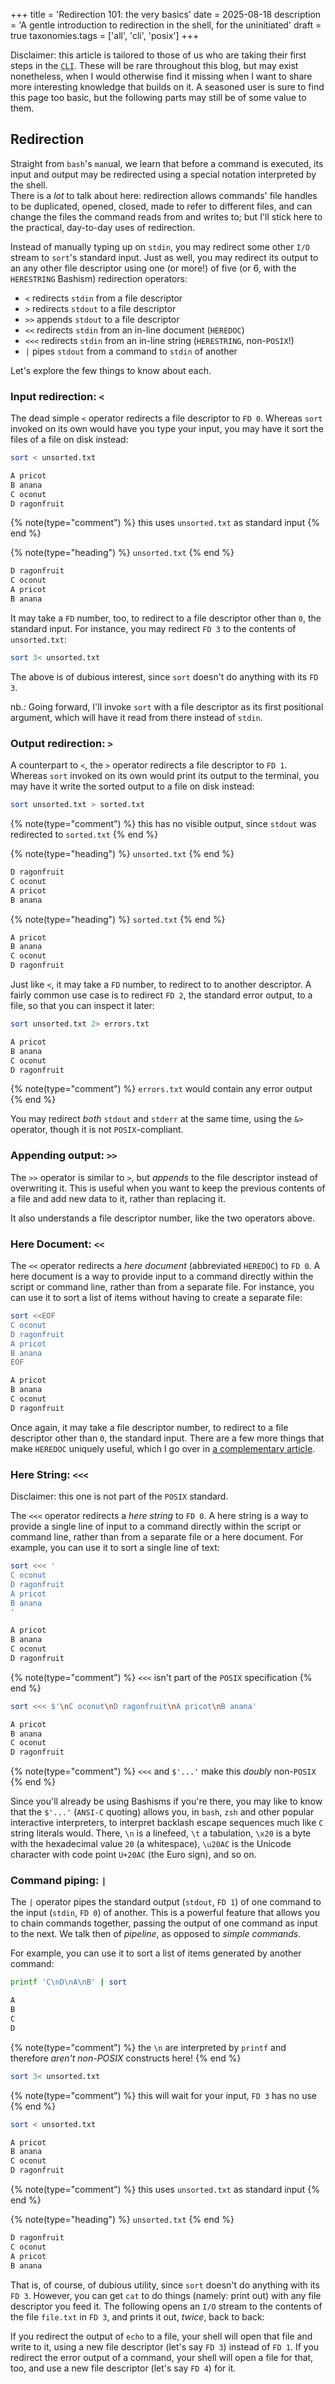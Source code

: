 +++
title = 'Redirection 101: the very basics'
date = 2025-08-18
description = 'A gentle introduction to redirection in the shell, for the uninitiated'
draft = true
taxonomies.tags = ['all', 'cli', 'posix']
+++

Disclaimer: this article is tailored to those of us who are taking their first
steps in the <abbr title="Command Line
   Interface, where I dwell">`CLI`</abbr>.  These will be rare throughout this blog, but may exist
nonetheless, when I would otherwise find it missing when I want to share more
interesting knowledge that builds on it.  A seasoned user is sure to find this
page too basic, but the following parts may still be of some value to them.

## Redirection

  Straight from `bash`'s `man`ual, we learn that before a command is executed,
its input and output may be redirected using a special notation interpreted by
the shell.<br>
  There is a *lot* to talk about here: redirection allows commands' file handles
to be duplicated, opened, closed, made to refer to different files, and can
change the files the command reads from and writes to; but I'll stick here to
the practical, day-to-day uses of redirection.

Instead of manually typing up on `stdin`, you may redirect some other `I/O`
stream to `sort`'s standard input.  Just as well, you may redirect its output
to an any other file descriptor using one (or more!) of five (or 6, with the
`HERESTRING` Bashism) redirection operators:

- `<` redirects `stdin` from a file descriptor
- `>` redirects `stdout` to a file descriptor
- `>>` appends `stdout` to a file descriptor
- `<<` redirects `stdin` from an in-line document (`HEREDOC`)
- `<<<` redirects `stdin` from an in-line string (`HERESTRING`, non-`POSIX`!)
- `|` pipes `stdout` from a command to `stdin` of another

Let's explore the few things to know about each.

### Input redirection: `<`

The dead simple `<` operator redirects a file descriptor to `FD 0`.  Whereas
`sort` invoked on its own would have you type your input, you may have it sort
the files of a file on disk instead:

<div class="grid-1-2"><div>

```sh
sort < unsorted.txt
```
```txt
A pricot
B anana
C oconut
D ragonfruit
```
{% note(type="comment") %} this uses `unsorted.txt` as standard input {% end %}
</div><div>

{% note(type="heading") %} `unsorted.txt` {% end %}
```txt
D ragonfruit
C oconut
A pricot
B anana
```
</div></div>

It may take a `FD` number, too, to redirect to a file descriptor other than
`0`, the standard input.  For instance, you may redirect `FD 3`
to the contents of `unsorted.txt`:
```sh
sort 3< unsorted.txt
```

The above is of dubious interest, since `sort` doesn't do anything with its `FD
3`.

nb.: Going forward, I'll invoke `sort` with a file descriptor as its first
positional argument, which will have it read from there instead of `stdin`.

### Output redirection: `>`

A counterpart to `<`, the `>` operator redirects a file descriptor to `FD 1`.
Whereas `sort` invoked on its own would print its output to the terminal, you
may have it write the sorted output to a file on disk instead:

<div class="grid-1-2"><div style="grid-area: 1 / 1 / 2 / 3;">

```sh
sort unsorted.txt > sorted.txt
```
{% note(type="comment") %} this has no visible output, since `stdout` was redirected to `sorted.txt` {% end %}
</div><div>

{% note(type="heading") %} `unsorted.txt` {% end %}
```txt
D ragonfruit
C oconut
A pricot
B anana
```
</div><div>

{% note(type="heading") %} `sorted.txt` {% end %}
```txt
A pricot
B anana
C oconut
D ragonfruit
```
</div></div>

Just like `<`, it may take a `FD` number, to redirect to to another descriptor.
A fairly common use case is to redirect `FD 2`, the standard error output, to a
file, so that you can inspect it later:

```sh
sort unsorted.txt 2> errors.txt
```
```txt
A pricot
B anana
C oconut
D ragonfruit
```
{% note(type="comment") %} `errors.txt` would contain any error output {% end %}

You may redirect *both* `stdout` and `stderr` at the same time, using the `&>`
operator, though it is not `POSIX`-compliant.

### Appending output: `>>`

The `>>` operator is similar to `>`, but *appends* to the file descriptor
instead of overwriting it.  This is useful when you want to keep the previous
contents of a file and add new data to it, rather than replacing it.

It also understands a file descriptor number, like the two operators above.

### Here Document: `<<`

The `<<` operator redirects a *here document* (abbreviated `HEREDOC`) to
`FD 0`.  A here document is a way to provide input to a command directly
within the script or command line, rather than from a separate file.
For instance, you can use it to sort a list of items without having to create a
separate file:

```sh
sort <<EOF
C oconut
D ragonfruit
A pricot
B anana
EOF
```
```txt
A pricot
B anana
C oconut
D ragonfruit
```

Once again, it may take a file descriptor number, to redirect to a file
descriptor other than `0`, the standard input.  There are a few more things
that make `HEREDOC` uniquely useful, which I go over in [a complementary
article](heredoc.md).

### Here String: `<<<`

Disclaimer: this one is not part of the `POSIX` standard.

The `<<<` operator redirects a *here string* to `FD 0`.  A here string is a
way to provide a single line of input to a command directly within the script or
command line, rather than from a separate file or a here document.  For example,
you can use it to sort a single line of text:

<div class="grid-1-2"><div>

```sh
sort <<< '
C oconut
D ragonfruit
A pricot
B anana
'
```
```txt
A pricot
B anana
C oconut
D ragonfruit
```
{% note(type="comment") %} `<<<` isn't part of the `POSIX` specification {% end %}
</div><div>

```sh
sort <<< $'\nC oconut\nD ragonfruit\nA pricot\nB anana'
```
```txt
A pricot
B anana
C oconut
D ragonfruit
```
{% note(type="comment") %} `<<<` and `$'...'` make this *doubly* non-`POSIX` {% end %}
</div></div>

Since you'll already be using Bashisms if you're there, you may like to know
that the `$'...'` (`ANSI-C` quoting) allows you, in `bash`, `zsh` and other
popular interactive interpreters, to interpret backlash escape sequences much
like `C` string literals would.  There, `\n` is a linefeed, `\t` a tabulation,
`\x20` is a byte with the hexadecimal value `20` (a whitespace), `\u20AC` is
the Unicode character with code point `U+20AC` (the Euro sign), and so on.

### Command piping: `|`

The `|` operator pipes the standard output (`stdout`, `FD 1`) of one command to
the input (`stdin`, `FD 0`) of another.  This is a powerful feature that allows
you to chain commands together, passing the output of one command as input to
the next.  We talk then of *pipeline*, as opposed to *simple commands*.

For example, you can use it to sort a list of items generated by another
command:

```sh
printf 'C\nD\nA\nB' | sort
```
```txt
A
B
C
D
```
{% note(type="comment") %} the `\n` are interpreted by `printf` and therefore *aren't non-POSIX* constructs here! {% end %}

<div class="grid-1-2"><div>

```sh
sort 3< unsorted.txt
```
{% note(type="comment") %} this will wait for your input, `FD 3` has no use {% end %}
</div><div>

```sh
sort < unsorted.txt
```
```txt
A pricot
B anana
C oconut
D ragonfruit
```
{% note(type="comment") %} this uses `unsorted.txt` as standard input {% end %}
</div><div style="grid-area: 1 / 2 / 3 / 3;">

{% note(type="heading") %} `unsorted.txt` {% end %}
```txt
D ragonfruit
C oconut
A pricot
B anana
```
</div></div>

That is, of course, of dubious utility, since `sort` doesn't do anything with
its `FD 3`.  However, you can get `cat` to do things (namely: print out) with
any file descriptor you feed it.  The following opens an `I/O` stream to the
contents of the file `file.txt` in `FD 3`, and prints it out, *twice*, back to
back:

If you redirect the output of `echo` to a file, your shell will open that file
and write to it, using a new file descriptor (let's say `FD 3`) instead
of `FD 1`.  If you redirect the error output of a command,
your shell will open a file for that, too, and use a new file descriptor (let's
say `FD 4`) for it.

